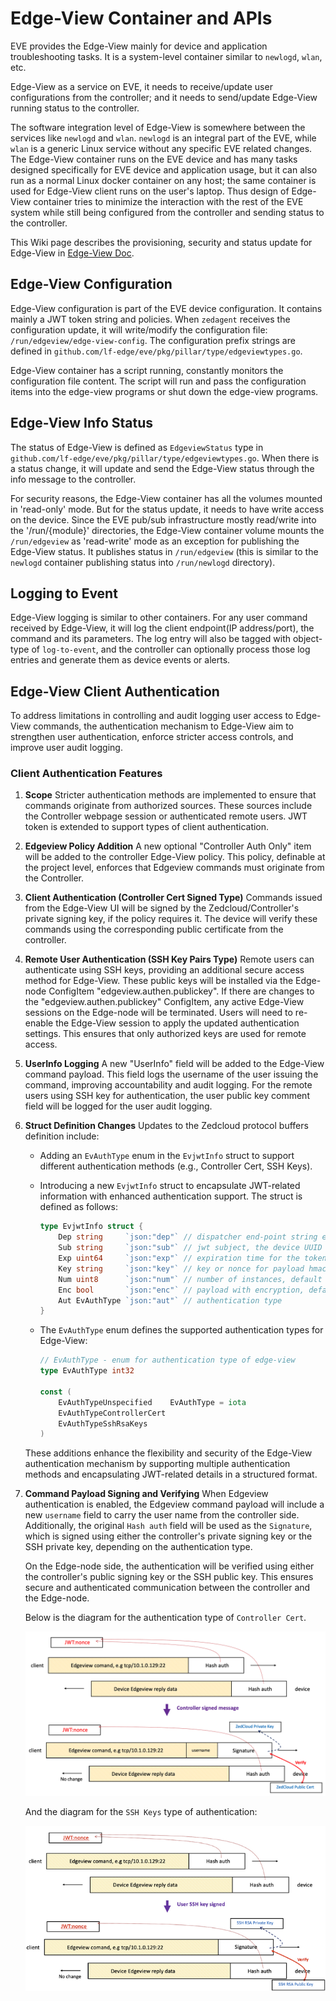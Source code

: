 # Edge-View Container and APIs

EVE provides the Edge-View mainly for device and application troubleshooting tasks. It is a system-level container similar to `newlogd`, `wlan`, etc.

Edge-View as a service on EVE, it needs to receive/update user configurations from the controller; and it needs to send/update Edge-View running status to the controller.

The software integration level of Edge-View is somewhere between the services like `newlogd` and `wlan`. `newlogd` is an integral part of the EVE, while `wlan` is a generic Linux service without any specific EVE related changes. The Edge-View container runs on the EVE device and has many tasks designed specifically for EVE device and application usage, but it can also run as a normal Linux docker container on any host; the same container is used for Edge-View client runs on the user's laptop. Thus design of Edge-View container tries to minimize the interaction with the rest of the EVE system while still being configured from the controller and sending status to the controller.

This Wiki page describes the provisioning, security and status update for Edge-View in [Edge-View Doc](https://wiki.lfedge.org/display/EVE/Edge-View).

## Edge-View Configuration

Edge-View configuration is part of the EVE device configuration. It contains mainly a JWT token string and policies. When `zedagent` receives the configuration update, it will write/modify the configuration file: `/run/edgeview/edge-view-config`. The configuration prefix strings are defined in `github.com/lf-edge/eve/pkg/pillar/type/edgeviewtypes.go`.

Edge-View container has a script running, constantly monitors the configuration file content. The script will run and pass the configuration items into the edge-view programs or shut down the edge-view programs.

## Edge-View Info Status

The status of Edge-View is defined as `EdgeviewStatus` type in `github.com/lf-edge/eve/pkg/pillar/type/edgeviewtypes.go`. When there is a status change, it will update and send the Edge-View status through the info message to the controller.

For security reasons, the Edge-View container has all the volumes mounted in 'read-only' mode. But for the status update, it needs to have write access on the device. Since the EVE pub/sub infrastructure mostly read/write into the '/run/{module}' directories, the Edge-View container volume mounts the `/run/edgeview` as 'read-write' mode as an exception for publishing the Edge-View status. It publishes status in `/run/edgeview` (this is similar to the `newlogd` container publishing status into `/run/newlogd` directory).

## Logging to Event

Edge-View logging is similar to other containers. For any user command received by Edge-View, it will log the client endpoint(IP address/port), the command and its parameters. The log entry will also be tagged with object-type of `log-to-event`, and the controller can optionally process those log entries and generate them as device events or alerts.

## Edge-View Client Authentication

To address limitations in controlling and audit logging user access to Edge-View commands, the authentication mechanism to Edge-View aim to strengthen user authentication, enforce stricter access controls, and improve user audit logging.

### Client Authentication Features

1. **Scope**
   Stricter authentication methods are implemented to ensure that commands originate from authorized sources. These sources include the Controller webpage session or authenticated remote users. JWT token is extended to support types of client authentication.

2. **Edgeview Policy Addition**
   A new optional "Controller Auth Only" item will be added to the controller Edge-View policy. This policy, definable at the project level, enforces that Edgeview commands must originate from the Controller.

3. **Client Authentication (Controller Cert Signed Type)**
   Commands issued from the Edge-View UI will be signed by the Zedcloud/Controller's private signing key, if the policy requires it. The device will verify these commands using the corresponding public certificate from the controller.

4. **Remote User Authentication (SSH Key Pairs Type)**
   Remote users can authenticate using SSH keys, providing an additional secure access method for Edge-View. These public keys will be installed via the Edge-node ConfigItem "edgeview.authen.publickey". If there are changes to the "edgeview.authen.publickey" ConfigItem, any active Edge-View sessions on the Edge-node will be terminated. Users will need to re-enable the Edge-View session to apply the updated authentication settings. This ensures that only authorized keys are used for remote access.

5. **UserInfo Logging**
   A new "UserInfo" field will be added to the Edge-View command payload. This field logs the username of the user issuing the command, improving accountability and audit logging. For the remote users using SSH key for authentication, the user public key comment field will be logged for the user audit logging.

6. **Struct Definition Changes**
   Updates to the Zedcloud protocol buffers definition include:
   - Adding an `EvAuthType` enum in the `EvjwtInfo` struct to support different authentication methods (e.g., Controller Cert, SSH Keys).
   - Introducing a new `EvjwtInfo` struct to encapsulate JWT-related information with enhanced authentication support. The struct is defined as follows:

     ```go
     type EvjwtInfo struct {
         Dep string     `json:"dep"` // dispatcher end-point string e.g. ip:port
         Sub string     `json:"sub"` // jwt subject, the device UUID string
         Exp uint64     `json:"exp"` // expiration time for the token
         Key string     `json:"key"` // key or nonce for payload hmac authentication
         Num uint8      `json:"num"` // number of instances, default is 1
         Enc bool       `json:"enc"` // payload with encryption, default is authentication
         Aut EvAuthType `json:"aut"` // authentication type
     }
     ```

   - The `EvAuthType` enum defines the supported authentication types for Edge-View:

     ```go
     // EvAuthType - enum for authentication type of edge-view
     type EvAuthType int32

     const (
         EvAuthTypeUnspecified    EvAuthType = iota
         EvAuthTypeControllerCert
         EvAuthTypeSshRsaKeys
     )
     ```

   These additions enhance the flexibility and security of the Edge-View authentication mechanism by supporting multiple authentication methods and encapsulating JWT-related details in a structured format.

7. **Command Payload Signing and Verifying**
   When Edgeview authentication is enabled, the Edgeview command payload will include a new `username` field to carry the user name from the controller side. Additionally, the original `Hash auth` field will be used as the `Signature`, which is signed using either the controller's private signing key or the SSH private key, depending on the authentication type.

   On the Edge-node side, the authentication will be verified using either the controller's public signing key or the SSH public key. This ensures secure and authenticated communication between the controller and the Edge-node.

   Below is the diagram for the authentication type of `Controller Cert`.

   ![edgeview-authen-cert](./images/edgeview-authen-enhance-cert.png)

   And the diagram for the `SSH Keys` type of authentication:

   ![edgeview-authen-sshkey](./images/edgeview-authen-enhance-sshkey.png)
